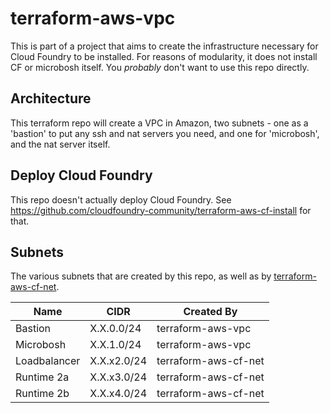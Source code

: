 # terraform-aws-vpc

This is part of a project that aims to create the infrastructure necessary for
Cloud Foundry to be installed. For reasons of modularity, it does not install CF
or microbosh itself. You *probably* don't want to use this repo directly.

## Architecture

This terraform repo will create a VPC in Amazon, two subnets - one as a 'bastion'
to put any ssh and nat servers you need, and one for 'microbosh', and the nat
server itself.

## Deploy Cloud Foundry

This repo doesn't actually deploy Cloud Foundry. See 
https://github.com/cloudfoundry-community/terraform-aws-cf-install for that.

## Subnets

The various subnets that are created by this repo, as well as by [terraform-aws-cf-net](https://github.com/cloudfoundry-community/terraform-aws-cf-net).

|    Name     |     CIDR   | Created By          |
--------------|------------|----------------------
|Bastion      | X.X.0.0/24 | terraform-aws-vpc   |
|Microbosh    | X.X.1.0/24 | terraform-aws-vpc   |
|Loadbalancer | X.X.x2.0/24| terraform-aws-cf-net|
|Runtime 2a   | X.X.x3.0/24| terraform-aws-cf-net|
|Runtime 2b   | X.X.x4.0/24| terraform-aws-cf-net|
